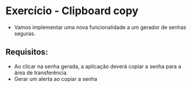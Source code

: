 # Exercício - Clipboard copy

- Vamos implementar uma nova funcionalidade a um gerador de senhas seguras.

## Requisitos:

- Ao clicar na senha gerada, a aplicação deverá copiar a senha para a área de transferência.
- Gerar um alerta ao copiar a senha